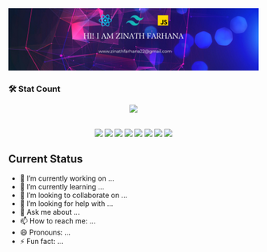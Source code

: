 
 <div >
  <img width='full' height = '' src="assest/Blue Modern Gradient Technology LinkedIn Banner.png" />
</div>

<h3 align="left">🛠 Stat Count</h3>
<div align="center"  >
  <img height="350" src="https://github-readme-streak-stats.herokuapp.com?user=Zinath22&theme=darcula" />
</div>

##
 
 <div align ="center">
 
 <img src="https://cdn.jsdelivr.net/gh/devicons/devicon/icons/html5/html5-plain-wordmark.svg" height = "40" />

 
<img src="https://cdn.jsdelivr.net/gh/devicons/devicon/icons/css3/css3-original-wordmark.svg" height = "40"  />


<img src="https://cdn.jsdelivr.net/gh/devicons/devicon/icons/tailwindcss/tailwindcss-plain.svg" height = "40" />


<img src="https://cdn.jsdelivr.net/gh/devicons/devicon/icons/javascript/javascript-original.svg" height = "40"  />


<img src="https://cdn.jsdelivr.net/gh/devicons/devicon/icons/mongodb/mongodb-original-wordmark.svg" height = "40" />


<img src="https://cdn.jsdelivr.net/gh/devicons/devicon/icons/firebase/firebase-plain-wordmark.svg" height = "40"  />


<img src="https://cdn.jsdelivr.net/gh/devicons/devicon/icons/react/react-original-wordmark.svg"  height = "40"  />


<img src="https://cdn.jsdelivr.net/gh/devicons/devicon/icons/express/express-original.svg" height = "40"  />
          
          
          
          
          
          
          
 </div>
          

## Current Status

- 🔭 I’m currently working on ...
- 🌱 I’m currently learning ...
- 👯 I’m looking to collaborate on ...
- 🤔 I’m looking for help with ...
- 💬 Ask me about ...
- 📫 How to reach me: ...
- 😄 Pronouns: ...
- ⚡ Fun fact: ...


